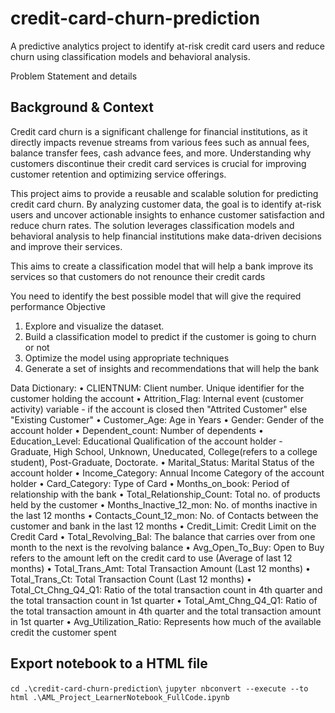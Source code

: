 # credit-card-churn-prediction
A predictive analytics project to identify at-risk credit card users and reduce churn using classification models and behavioral analysis.

Problem Statement and details

## Background & Context

Credit card churn is a significant challenge for financial institutions, as it directly impacts revenue streams from various fees such as annual fees, balance transfer fees, cash advance fees, and more. Understanding why customers discontinue their credit card services is crucial for improving customer retention and optimizing service offerings.

This project aims to provide a reusable and scalable solution for predicting credit card churn. By analyzing customer data, the goal is to identify at-risk users and uncover actionable insights to enhance customer satisfaction and reduce churn rates. The solution leverages classification models and behavioral analysis to help financial institutions make data-driven decisions and improve their services.

This aims to create a classification model that will help a bank improve its services so that customers do not renounce their credit cards

You need to identify the best possible model that will give the required performance
Objective
1.	Explore and visualize the dataset.
2.	Build a classification model to predict if the customer is going to churn or not
3.	Optimize the model using appropriate techniques
4.	Generate a set of insights and recommendations that will help the bank



Data Dictionary:
•	CLIENTNUM: Client number. Unique identifier for the customer holding the account
•	Attrition_Flag: Internal event (customer activity) variable - if the account is closed then "Attrited Customer" else "Existing Customer"
•	Customer_Age: Age in Years
•	Gender: Gender of the account holder
•	Dependent_count: Number of dependents
•	Education_Level:  Educational Qualification of the account holder - Graduate, High School, Unknown, Uneducated, College(refers to a college student), Post-Graduate, Doctorate.
•	Marital_Status: Marital Status of the account holder
•	Income_Category: Annual Income Category of the account holder
•	Card_Category: Type of Card
•	Months_on_book: Period of relationship with the bank
•	Total_Relationship_Count: Total no. of products held by the customer
•	Months_Inactive_12_mon: No. of months inactive in the last 12 months
•	Contacts_Count_12_mon: No. of Contacts between the customer and bank in the last 12 months
•	Credit_Limit: Credit Limit on the Credit Card
•	Total_Revolving_Bal: The balance that carries over from one month to the next is the revolving balance
•	Avg_Open_To_Buy: Open to Buy refers to the amount left on the credit card to use (Average of last 12 months)
•	Total_Trans_Amt: Total Transaction Amount (Last 12 months)
•	Total_Trans_Ct: Total Transaction Count (Last 12 months)
•	Total_Ct_Chng_Q4_Q1: Ratio of the total transaction count in 4th quarter and the total transaction count in 1st quarter
•	Total_Amt_Chng_Q4_Q1: Ratio of the total transaction amount in 4th quarter and the total transaction amount in 1st quarter
•	Avg_Utilization_Ratio: Represents how much of the available credit the customer spent


## Export notebook to a HTML file

``` cd .\credit-card-churn-prediction\ ```
``` jupyter nbconvert --execute --to html .\AML_Project_LearnerNotebook_FullCode.ipynb ```